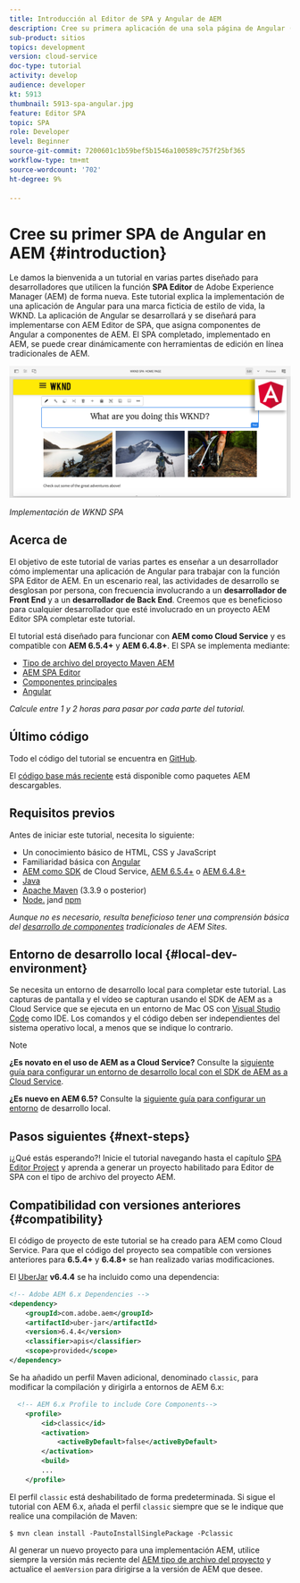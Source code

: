 ```yaml
---
title: Introducción al Editor de SPA y Angular de AEM
description: Cree su primera aplicación de una sola página de Angular (SPA) que se pueda editar en Adobe Experience Manager, AEM con la SPA WKND. Obtenga información sobre cómo crear una SPA con el marco de Angular JS con AEM SPA Editor. Este tutorial en varias partes explica la implementación de una aplicación de Angular para una marca ficticia de estilo de vida, la WKND. El tutorial cubre la creación de extremo a extremo del SPA y la integración con AEM.
sub-product: sitios
topics: development
version: cloud-service
doc-type: tutorial
activity: develop
audience: developer
kt: 5913
thumbnail: 5913-spa-angular.jpg
feature: Editor SPA
topic: SPA
role: Developer
level: Beginner
source-git-commit: 7200601c1b59bef5b1546a100589c757f25bf365
workflow-type: tm+mt
source-wordcount: '702'
ht-degree: 9%

---
```



# Cree su primer SPA de Angular en AEM {#introduction}

Le damos la bienvenida a un tutorial en varias partes diseñado para desarrolladores que utilicen la función **SPA Editor** de Adobe Experience Manager (AEM) de forma nueva. Este tutorial explica la implementación de una aplicación de Angular para una marca ficticia de estilo de vida, la WKND. La aplicación de Angular se desarrollará y se diseñará para implementarse con AEM Editor de SPA, que asigna componentes de Angular a componentes de AEM. El SPA completado, implementado en AEM, se puede crear dinámicamente con herramientas de edición en línea tradicionales de AEM.

![SPA final implementado](assets/wknd-spa-implementation.png)

*Implementación de WKND SPA*

## Acerca de

El objetivo de este tutorial de varias partes es enseñar a un desarrollador cómo implementar una aplicación de Angular para trabajar con la función SPA Editor de AEM. En un escenario real, las actividades de desarrollo se desglosan por persona, con frecuencia involucrando a un **desarrollador de Front End** y a un **desarrollador de Back End**. Creemos que es beneficioso para cualquier desarrollador que esté involucrado en un proyecto AEM Editor SPA completar este tutorial.

El tutorial está diseñado para funcionar con **AEM como Cloud Service** y es compatible con **AEM 6.5.4+** y **AEM 6.4.8+**. El SPA se implementa mediante:

* [Tipo de archivo del proyecto Maven AEM](https://experienceleague.adobe.com/docs/experience-manager-core-components/using/developing/archetype/overview.html)
* [AEM SPA Editor](https://experienceleague.adobe.com/docs/experience-manager-65/developing/headless/spas/spa-walkthrough.html#content-editing-experience-with-spa)
* [Componentes principales](https://experienceleague.adobe.com/docs/experience-manager-core-components/using/introduction.html?lang=es)
* [Angular](https://angular.io/)

*Calcule entre 1 y 2 horas para pasar por cada parte del tutorial.*

## Último código

Todo el código del tutorial se encuentra en [GitHub](https://github.com/adobe/aem-guides-wknd-spa).

El [código base más reciente](https://github.com/adobe/aem-guides-wknd-spa/releases) está disponible como paquetes AEM descargables.

## Requisitos previos

Antes de iniciar este tutorial, necesita lo siguiente:

* Un conocimiento básico de HTML, CSS y JavaScript
* Familiaridad básica con [Angular](https://angular.io/)
* [AEM como SDK](https://experienceleague.adobe.com/docs/experience-manager-learn/cloud-service/local-development-environment-set-up/aem-runtime.html#download-the-aem-as-a-cloud-service-sdk) de Cloud Service,  [AEM 6.5.4+](https://helpx.adobe.com/experience-manager/aem-releases-updates.html#65) o  [AEM 6.4.8+](https://helpx.adobe.com/experience-manager/aem-releases-updates.html#64)
* [Java](https://downloads.experiencecloud.adobe.com/content/software-distribution/en/general.html)
* [Apache Maven](https://maven.apache.org/) (3.3.9 o posterior)
* [Node.](https://nodejs.org/en/) jand  [npm](https://www.npmjs.com/)

*Aunque no es necesario, resulta beneficioso tener una comprensión básica del  [desarrollo de componentes](https://experienceleague.adobe.com/docs/experience-manager-learn/getting-started-wknd-tutorial-develop/overview.html) tradicionales de AEM Sites.*

## Entorno de desarrollo local {#local-dev-environment}

Se necesita un entorno de desarrollo local para completar este tutorial. Las capturas de pantalla y el vídeo se capturan usando el SDK de AEM as a Cloud Service que se ejecuta en un entorno de Mac OS con [Visual Studio Code](https://code.visualstudio.com/) como IDE. Los comandos y el código deben ser independientes del sistema operativo local, a menos que se indique lo contrario.

>[!NOTE]
>
> **¿Es novato en el uso de AEM as a Cloud Service?** Consulte la [siguiente guía para configurar un entorno de desarrollo local con el SDK de AEM as a Cloud Service](https://experienceleague.adobe.com/docs/experience-manager-learn/cloud-service/local-development-environment-set-up/overview.html).
>
> **¿Es nuevo en AEM 6.5?** Consulte la  [siguiente guía para configurar un entorno](https://experienceleague.adobe.com/docs/experience-manager-learn/foundation/development/set-up-a-local-aem-development-environment.html) de desarrollo local.

## Pasos siguientes {#next-steps}

¡¿Qué estás esperando?! Inicie el tutorial navegando hasta el capítulo [SPA Editor Project](create-project.md) y aprenda a generar un proyecto habilitado para Editor de SPA con el tipo de archivo del proyecto AEM.

## Compatibilidad con versiones anteriores {#compatibility}

El código de proyecto de este tutorial se ha creado para AEM como Cloud Service. Para que el código del proyecto sea compatible con versiones anteriores para **6.5.4+** y **6.4.8+** se han realizado varias modificaciones.

El [UberJar](https://experienceleague.adobe.com/docs/experience-manager-65/developing/devtools/ht-projects-maven.html#what-is-the-uberjar) **v6.4.4** se ha incluido como una dependencia:

```xml
<!-- Adobe AEM 6.x Dependencies -->
<dependency>
    <groupId>com.adobe.aem</groupId>
    <artifactId>uber-jar</artifactId>
    <version>6.4.4</version>
    <classifier>apis</classifier>
    <scope>provided</scope>
</dependency>
```

Se ha añadido un perfil Maven adicional, denominado `classic`, para modificar la compilación y dirigirla a entornos de AEM 6.x:

```xml
  <!-- AEM 6.x Profile to include Core Components-->
    <profile>
        <id>classic</id>
        <activation>
            <activeByDefault>false</activeByDefault>
        </activation>
        <build>
        ...
    </profile>
```

El perfil `classic` está deshabilitado de forma predeterminada. Si sigue el tutorial con AEM 6.x, añada el perfil `classic` siempre que se le indique que realice una compilación de Maven:

```shell
$ mvn clean install -PautoInstallSinglePackage -Pclassic
```

Al generar un nuevo proyecto para una implementación AEM, utilice siempre la versión más reciente del [AEM tipo de archivo del proyecto](https://github.com/adobe/aem-project-archetype) y actualice el `aemVersion` para dirigirse a la versión de AEM que desee.

